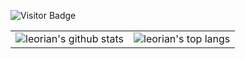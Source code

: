 ![Visitor Badge](https://visitor-badge.laobi.icu/badge?page_id=leorian.leorian)
<table>
  <tr>
    <td>
      <img align="center" src="https://github-readme-stats.vercel.app/api?username=leorian&bg_color=071A2C&icon_color=4194FD&show_icons=true&count_private=true&theme=tokyonight&line_height=27&text_color=FFFFFF" alt="leorian's github stats"/>       </td>
    <td>
      <img align="center" src="https://github-readme-stats.vercel.app/api/top-langs/?username=leorian&bg_color=071A2C&text_color=FFFFFF" alt="leorian's top langs"/>
    </td>
  </tr>
</table>
